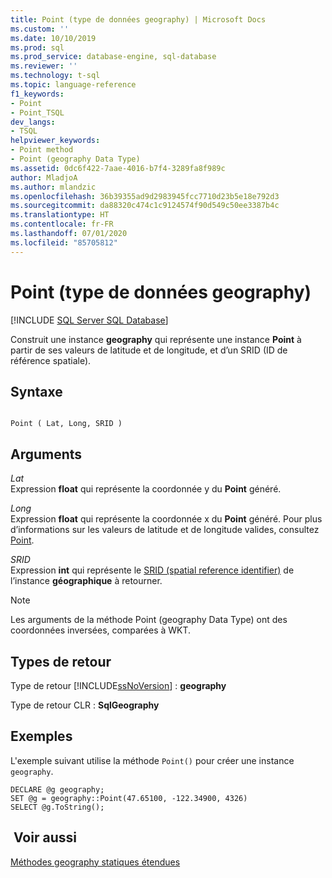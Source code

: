 ```yaml
---
title: Point (type de données geography) | Microsoft Docs
ms.custom: ''
ms.date: 10/10/2019
ms.prod: sql
ms.prod_service: database-engine, sql-database
ms.reviewer: ''
ms.technology: t-sql
ms.topic: language-reference
f1_keywords:
- Point
- Point_TSQL
dev_langs:
- TSQL
helpviewer_keywords:
- Point method
- Point (geography Data Type)
ms.assetid: 0dc6f422-7aae-4016-b7f4-3289fa8f989c
author: MladjoA
ms.author: mlandzic
ms.openlocfilehash: 36b39355ad9d2983945fcc7710d23b5e18e792d3
ms.sourcegitcommit: da88320c474c1c9124574f90d549c50ee3387b4c
ms.translationtype: HT
ms.contentlocale: fr-FR
ms.lasthandoff: 07/01/2020
ms.locfileid: "85705812"
---
```

# <a name="point-geography-data-type"></a>Point (type de données geography)
[!INCLUDE [SQL Server SQL Database](../../includes/applies-to-version/sql-asdb.md)]

Construit une instance **geography** qui représente une instance **Point** à partir de ses valeurs de latitude et de longitude, et d’un SRID (ID de référence spatiale).
  
## <a name="syntax"></a>Syntaxe  
  
```  
  
Point ( Lat, Long, SRID )  
```  
  
## <a name="arguments"></a>Arguments  
 *Lat*  
 Expression **float** qui représente la coordonnée y du **Point** généré.  
  
 *Long*  
 Expression **float** qui représente la coordonnée x du **Point** généré. Pour plus d’informations sur les valeurs de latitude et de longitude valides, consultez [Point](../../relational-databases/spatial/point.md).  
  
 *SRID*  
 Expression **int** qui représente le [SRID (spatial reference identifier)](https://docs.microsoft.com/sql/relational-databases/spatial/spatial-reference-identifiers-srids) de l’instance **géographique** à retourner.  
  
> [!NOTE]  
>  Les arguments de la méthode Point (geography Data Type) ont des coordonnées inversées, comparées à WKT.  
  
## <a name="return-types"></a>Types de retour  
 Type de retour [!INCLUDE[ssNoVersion](../../includes/ssnoversion-md.md)] : **geography**  
  
 Type de retour CLR : **SqlGeography**  
  
## <a name="examples"></a>Exemples  
 L'exemple suivant utilise la méthode `Point()` pour créer une instance `geography`.  
  
```  
DECLARE @g geography;   
SET @g = geography::Point(47.65100, -122.34900, 4326)  
SELECT @g.ToString();  
```  
  
## <a name="see-also"></a> Voir aussi  
 [Méthodes geography statiques étendues](../../t-sql/spatial-geography/extended-static-geography-methods.md)  
